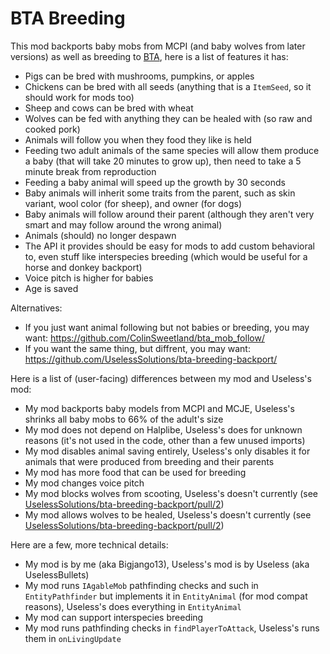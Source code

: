 # BTA Breeding

This mod backports baby mobs from MCPI (and baby wolves from later versions) as well as breeding to [BTA](https://betterthanadventure.net/), here is a list of features it has:
- Pigs can be bred with mushrooms, pumpkins, or apples
- Chickens can be bred with all seeds (anything that is a `ItemSeed`, so it should work for mods too)
- Sheep and cows can be bred with wheat
- Wolves can be fed with anything they can be healed with (so raw and cooked pork)
- Animals will follow you when they food they like is held
- Feeding two adult animals of the same species will allow them produce a baby (that will take 20 minutes to grow up), then need to take a 5 minute break from reproduction
- Feeding a baby animal will speed up the growth by 30 seconds
- Baby animals will inherit some traits from the parent, such as skin variant, wool color (for sheep), and owner (for dogs)
- Baby animals will follow around their parent (although they aren't very smart and may follow around the wrong animal)
- Animals (should) no longer despawn
- The API it provides should be easy for mods to add custom behavioral to, even stuff like interspecies breeding (which would be useful for a horse and donkey backport)
- Voice pitch is higher for babies
- Age is saved

Alternatives:
- If you just want animal following but not babies or breeding, you may want: https://github.com/ColinSweetland/bta_mob_follow/
- If you want the same thing, but diffrent, you may want: https://github.com/UselessSolutions/bta-breeding-backport/

Here is a list of (user-facing) differences between my mod and Useless's mod:
- My mod backports baby models from MCPI and MCJE, Useless's shrinks all baby mobs to 66% of the adult's size
- My mod does not depend on Halplibe, Useless's does for unknown reasons (it's not used in the code, other than a few unused imports)
- My mod disables animal saving entirely, Useless's only disables it for animals that were produced from breeding and their parents
- My mod has more food that can be used for breeding
- My mod changes voice pitch
- My mod blocks wolves from scooting, Useless's doesn't currently (see [UselessSolutions/bta-breeding-backport/pull/2](https://github.com/UselessSolutions/bta-breeding-backport/pull/2))
- My mod allows wolves to be healed, Useless's doesn't currently (see [UselessSolutions/bta-breeding-backport/pull/2](https://github.com/UselessSolutions/bta-breeding-backport/pull/2))

Here are a few, more technical details:
- My mod is by me (aka Bigjango13), Useless's mod is by Useless (aka UselessBullets)
- My mod runs `IAgableMob` pathfinding checks and such in `EntityPathfinder` but implements it in `EntityAnimal` (for mod compat reasons), Useless's does everything in `EntityAnimal`
- My mod can support interspecies breeding
- My mod runs pathfinding checks in `findPlayerToAttack`, Useless's runs them in `onLivingUpdate`
